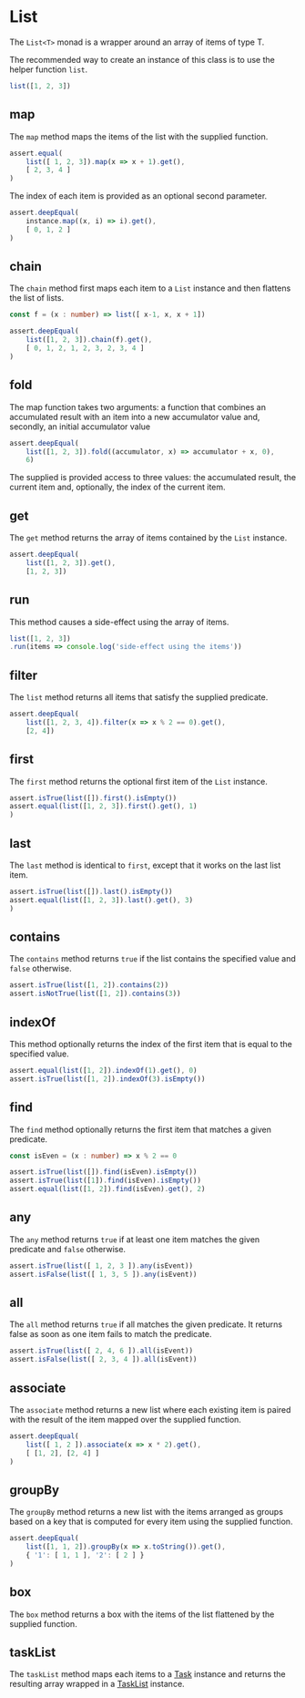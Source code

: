 # List

The `List<T>` monad is a wrapper around an array of items of type T.
 
The recommended way to create an instance of this class is to use the helper function `list`.

```typescript
list([1, 2, 3])
```

## map

The `map` method maps the items of the list with the supplied function.
 
```typescript
assert.equal(
    list([ 1, 2, 3]).map(x => x + 1).get(),
    [ 2, 3, 4 ]
)
```
The index of each item is provided as an optional second parameter.

```typescript
assert.deepEqual(
    instance.map((x, i) => i).get(),
    [ 0, 1, 2 ]
)
```

## chain

The `chain` method first maps each item to a `List` instance and then flattens the list of lists.

```typescript
const f = (x : number) => list([ x-1, x, x + 1])

assert.deepEqual(
    list([1, 2, 3]).chain(f).get(),
    [ 0, 1, 2, 1, 2, 3, 2, 3, 4 ]
)
```

## fold

The map function takes two arguments: a function that combines an accumulated result with an item into a new accumulator value and, secondly, an initial accumulator value

```typescript
assert.deepEqual(
    list([1, 2, 3]).fold((accumulator, x) => accumulator + x, 0),
    6)
```

The supplied is provided access to three values: the accumulated result, the current item and, optionally, the index of the current item. 

## get

The `get` method returns the array of items contained by the `List` instance.

```typescript
assert.deepEqual(
    list([1, 2, 3]).get(),
    [1, 2, 3])
```

## run

This method causes a side-effect using the array of items.
 
```typescript
list([1, 2, 3])
.run(items => console.log('side-effect using the items'))
```

## filter

The `list` method returns all items that satisfy the supplied predicate.

```typescript
assert.deepEqual(
    list([1, 2, 3, 4]).filter(x => x % 2 == 0).get(),
    [2, 4])
```

## first

The `first` method returns the optional first item of the `List` instance. 

```typescript
assert.isTrue(list([]).first().isEmpty())
assert.equal(list([1, 2, 3]).first().get(), 1)
)
```

## last

The `last` method is identical to `first`, except that it works on the last list item.

```typescript
assert.isTrue(list([]).last().isEmpty())
assert.equal(list([1, 2, 3]).last().get(), 3)
)
```

## contains

The `contains` method returns `true` if the list contains the specified value and `false` otherwise.

```typescript
assert.isTrue(list([1, 2]).contains(2))
assert.isNotTrue(list([1, 2]).contains(3))
```

## indexOf

This method optionally returns the index of the first item that is equal to the specified value.

```typescript
assert.equal(list([1, 2]).indexOf(1).get(), 0)
assert.isTrue(list([1, 2]).indexOf(3).isEmpty())
```

## find

The `find` method optionally returns the first item that matches a given predicate.

```typescript
const isEven = (x : number) => x % 2 == 0

assert.isTrue(list([]).find(isEven).isEmpty())
assert.isTrue(list([1]).find(isEven).isEmpty())
assert.equal(list([1, 2]).find(isEven).get(), 2)
```

## any

The `any` method returns `true` if at least one item matches the given predicate and `false` otherwise.

```typescript
assert.isTrue(list([ 1, 2, 3 ]).any(isEvent))
assert.isFalse(list([ 1, 3, 5 ]).any(isEvent))
```

## all

The `all` method returns `true` if all matches the given predicate. It returns false as soon as one item fails to match the predicate. 

```typescript
assert.isTrue(list([ 2, 4, 6 ]).all(isEvent))
assert.isFalse(list([ 2, 3, 4 ]).all(isEvent))
```

## associate

The `associate` method returns a new list where each existing item is paired with the result of the item mapped over the supplied function.

```typescript
assert.deepEqual(
    list([ 1, 2 ]).associate(x => x * 2).get(),
    [ [1, 2], [2, 4] ]
)
```

## groupBy

The `groupBy` method returns a new list with the items arranged as groups based on a key that is computed for every item using the supplied function.
 
```typescript
assert.deepEqual(
    list([1, 1, 2]).groupBy(x => x.toString()).get(),
    { '1': [ 1, 1 ], '2': [ 2 ] }
)
```

## box
The `box` method returns a box with the items of the list flattened by the supplied function.

## taskList
The `taskList` method maps each items to a [Task](task.md) instance and returns the resulting array wrapped in a [TaskList](tasklist.md) instance.